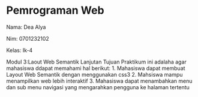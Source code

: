 # Pemrograman Web
<P>Nama: Dea Alya
<p>Nim: 0701232102
<P>Kelas: Ik-4
<p>Modul 3:Laout Web Semantik Lanjutan
  Tujuan Praktikum ini adalaha agar mahasiswa ddapat memahami hal berikut:
1. Mahasiswa dapat membuat Layout Web Semantik dengan menggunakan css3
2. Mahsiswa mampu menampilkan web lebih interaktif
3. Mahasiswa dapat menambahkan menu dan sub menu navigasi yang mengarahkan pengguna ke halaman tertentu

